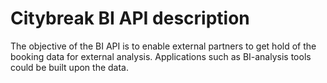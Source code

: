 # Citybreak BI API description

The objective of the BI API is to enable external partners to get hold of the booking data for external analysis. Applications such as BI-analysis tools could be built upon the data.
